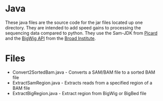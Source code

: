 Java
====

These java files are the source code for the jar files located up one directory.
They are intended to add speed gains to processing the sequencing data compared
to python. They use the Sam-JDK from [Picard](http://picard.sourceforge.net/) and
the [BigWig API](http://code.google.com/p/bigwig/) from the [Broad Institute](http://www.broadinstitute.org/igv).

Files
=====

* Convert2SortedBam.java - Converts a SAM/BAM file to a sorted BAM file
* ExtractSamRegion.java - Extracts reads from a specified region of a BAM file
* ExtractBigRegion.java - Extract region from BigWig or BigBed file
